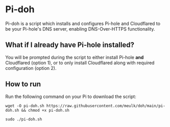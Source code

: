 # Pi-doh 

Pi-doh is a script which installs and configures Pi-hole and Cloudflared to be your Pi-hole's DNS server, enabling DNS-Over-HTTPS functionality.

## What if I already have Pi-hole installed?
You will be prompted during the script to either install Pi-hole **and** Cloudflared (option 1), or to only install Cloudflared along with required configuration (option 2).

## How to run
Run the following command on your Pi to download the script:

`wget -O pi-doh.sh https://raw.githubusercontent.com/meulk/doh/main/pi-doh.sh && chmod +x pi-doh.sh`

`sudo ./pi-doh.sh`
